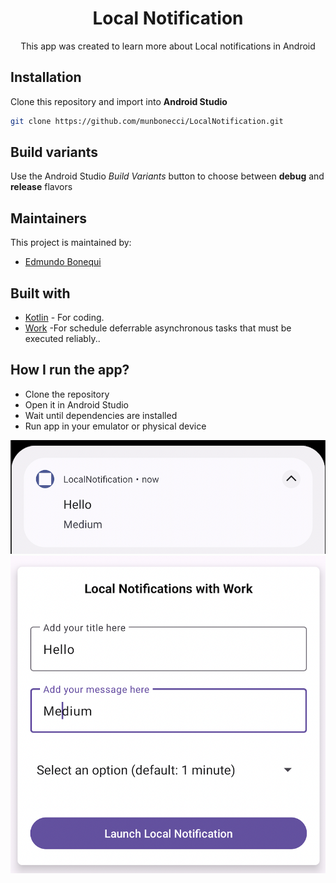 <h1 align="center">Local Notification</h1> 

<p align="center">
This app was created to learn more about Local notifications in Android
</p>

## Installation

Clone this repository and import into **Android Studio**

```bash
git clone https://github.com/munbonecci/LocalNotification.git
```

## Build variants

Use the Android Studio *Build Variants* button to choose between **debug** and **release**
flavors

## Maintainers

This project is maintained by:

* [Edmundo Bonequi](http://github.com/munbonecci)

## Built with

- [Kotlin](https://kotlinlang.org/) - For coding.
- [Work](https://developer.android.com/jetpack/androidx/releases/work) -For schedule deferrable 
asynchronous tasks that must be executed reliably..

## How I run the app?

- Clone the repository
- Open it in Android Studio
- Wait until dependencies are installed
- Run app in your emulator or physical device

![App Screens](app/app-image.png)
![App Screens](app/app-image2.png)
